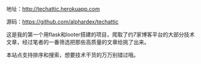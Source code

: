 地址：http://techattic.herokuapp.com

源码：https://github.com/alphardex/techattic

这是我的第一个用flask和looter搭建的项目，爬取了约7家博客平台的大部分技术文章，经过笔者的一番筛选把那些高质量的文章给挑了出来。

本站点支持排序和搜索，想要技术干货的万万别错过哦。
